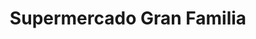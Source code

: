 ---
title: "Supermercado Gran Familia"
url: /el-tigre/supermercado-gran-familia/
shop: Supermarkt
---